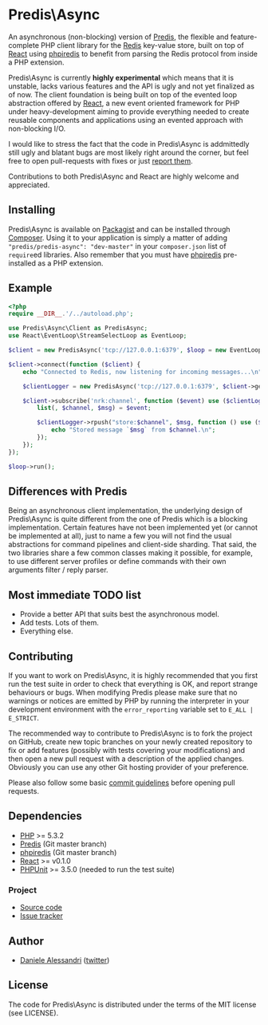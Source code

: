 # Predis\Async #

An asynchronous (non-blocking) version of [Predis](https://github.com/nrk/predis), the flexible and
feature-complete PHP client library for the [Redis](http://redis.io) key-value store, built on top
of [React](https://github.com/react-php) using [phpiredis](https://github.com/seppo0010/phpiredis)
to benefit from parsing the Redis protocol from inside a PHP extension.

Predis\Async is currently __highly experimental__ which means that it is unstable, lacks various
features and the API is ugly and not yet finalized as of now. The client foundation is being built
on top of the evented loop abstraction offered by [React](https://github.com/react-php), a new event
oriented framework for PHP under heavy-development aiming to provide everything needed to create
reusable components and applications using an evented approach with non-blocking I/O.

I would like to stress the fact that the code in Predis\Async is addmittedly still ugly and blatant
bugs are most likely right around the corner, but feel free to open pull-requests with fixes or just
[report them](https://github.com/nrk/predis-async/issues).

Contributions to both Predis\Async and React are highly welcome and appreciated.

## Installing ##

Predis\Async is available on [Packagist](http://packagist.org/packages/predis/predis-async) and can
be installed through [Composer](http://getcomposer.org/). Using it to your application is simply a
matter of adding `"predis/predis-async": "dev-master"` in your `composer.json` list of `require`ed
libraries. Also remember that you must have [phpiredis](https://github.com/seppo0010/phpiredis)
pre-installed as a PHP extension.

## Example ##

``` php
<?php
require __DIR__.'/../autoload.php';

use Predis\Async\Client as PredisAsync;
use React\EventLoop\StreamSelectLoop as EventLoop;

$client = new PredisAsync('tcp://127.0.0.1:6379', $loop = new EventLoop());

$client->connect(function ($client) {
    echo "Connected to Redis, now listening for incoming messages...\n";

    $clientLogger = new PredisAsync('tcp://127.0.0.1:6379', $client->getEventLoop());

    $client->subscribe('nrk:channel', function ($event) use ($clientLogger) {
        list(, $channel, $msg) = $event;

        $clientLogger->rpush("store:$channel", $msg, function () use ($channel, $msg) {
            echo "Stored message `$msg` from $channel.\n";
        });
    });
});

$loop->run();
```

## Differences with Predis ##

Being an asynchronous client implementation, the underlying design of Predis\Async is quite different
from the one of Predis which is a blocking implementation. Certain features have not been implemented
yet (or cannot be implemented at all), just to name a few you will not find the usual abstractions for
command pipelines and client-side sharding. That said, the two libraries share a few common classes
making it possible, for example, to use different server profiles or define commands with their own
arguments filter / reply parser.

## Most immediate TODO list ##

- Provide a better API that suits best the asynchronous model.
- Add tests. Lots of them.
- Everything else.

## Contributing ##

If you want to work on Predis\Async, it is highly recommended that you first run the test suite in
order to check that everything is OK, and report strange behaviours or bugs. When modifying Predis
please make sure that no warnings or notices are emitted by PHP by running the interpreter in your
development environment with the `error_reporting` variable set to `E_ALL | E_STRICT`.

The recommended way to contribute to Predis\Async is to fork the project on GitHub, create new topic
branches on your newly created repository to fix or add features (possibly with tests covering your
modifications) and then open a new pull request with a description of the applied changes. Obviously
you can use any other Git hosting provider of your preference.

Please also follow some basic [commit guidelines](http://git-scm.com/book/ch5-2.html#Commit-Guidelines)
before opening pull requests.

## Dependencies ##

- [PHP](http://www.php.net/) >= 5.3.2
- [Predis](https://github.com/nrk/predis) (Git master branch)
- [phpiredis](https://github.com/seppo0010/phpiredis) (Git master branch)
- [React](https://github.com/react-php) >= v0.1.0
- [PHPUnit](http://www.phpunit.de/) >= 3.5.0 (needed to run the test suite)

### Project ###
- [Source code](http://github.com/nrk/predis-async/)
- [Issue tracker](http://github.com/nrk/predis-async/issues)

## Author ##

- [Daniele Alessandri](mailto:suppakilla@gmail.com) ([twitter](http://twitter.com/JoL1hAHN))

## License ##

The code for Predis\Async is distributed under the terms of the MIT license (see LICENSE).
